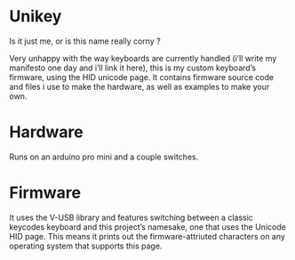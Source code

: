# Unikey

Is it just me, or is this name really corny ?

Very unhappy with the way keyboards are currently handled (i’ll write my manifesto one day and i’ll link it here), this is my custom keyboard’s firmware, using the HID unicode page. It contains firmware source code and files i use to make the hardware, as well as examples to make your own.

# Hardware

Runs on an arduino pro mini and a couple switches.

# Firmware

It uses the V-USB library and features switching between a classic keycodes keyboard and this project’s namesake, one that uses the Unicode HID page. This means it prints out the firmware-attriuted characters on any operating system that supports this page.

